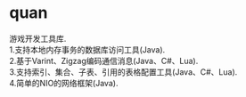 # quan
游戏开发工具库.<br/>
  1.支持本地内存事务的数据库访问工具(Java).<br/>
  2.基于Varint、Zigzag编码通信消息(Java、C#、Lua).<br/>
  3.支持索引、集合、子表、引用的表格配置工具(Java、C#、Lua).<br/> 
  4.简单的NIO的网络框架(Java).<br/> 
